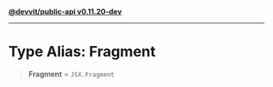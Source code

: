[**@devvit/public-api v0.11.20-dev**](../../../../README.md)

---

# Type Alias: Fragment

> **Fragment** = `JSX.Fragment`
